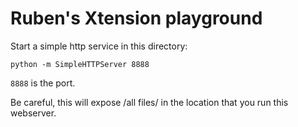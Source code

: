 # Ruben's Xtension playground

Start a simple http service in this directory:
```
python -m SimpleHTTPServer 8888
```

`8888` is the port.

Be careful, this will expose /all files/ in the location that you run this webserver.
